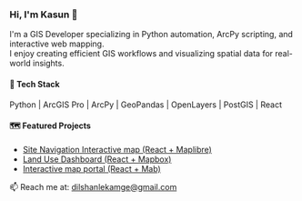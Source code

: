 ### Hi, I'm Kasun 👋

I'm a GIS Developer specializing in Python automation, ArcPy scripting, and interactive web mapping.  
I enjoy creating efficient GIS workflows and visualizing spatial data for real-world insights.

#### 🔧 Tech Stack
Python | ArcGIS Pro | ArcPy | GeoPandas | OpenLayers | PostGIS | React

#### 🗺️ Featured Projects
- [Site Navigation Interactive map (React + Maplibre) ](https://github.com/KD-96/irondequoit-garden-walks-v2)
- [Land Use Dashboard (React + Mapbox)](https://github.com/KD-96/tour-routing-v3)
- [Interactive map portal (React + Mab)](https://github.com/KD-96/creators-map-3)
  
📫 Reach me at: dilshanlekamge@gmail.com

<!--
**KD-96/KD-96** is a ✨ _special_ ✨ repository because its `README.md` (this file) appears on your GitHub profile.

Here are some ideas to get you started:

- 🔭 I’m currently working on ...
- 🌱 I’m currently learning ...
- 👯 I’m looking to collaborate on ...
- 🤔 I’m looking for help with ...
- 💬 Ask me about ...
- 📫 How to reach me: ...
- 😄 Pronouns: ...
- ⚡ Fun fact: ...
-->

